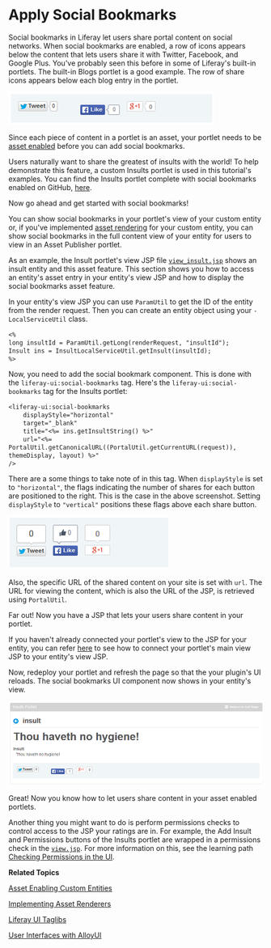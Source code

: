 # Apply Social Bookmarks [](id=apply-social-bookmarks)

<!--
Testing Notes:

The starting example portlet for this tutorial is at ...
liferay-docs\develop\tutorials\tutorials-sdk-6.2-ga3\portlets\asset-framework-asset-enable-insults-portlet

On completing this tutorial, the example portlet looks like the portlet at ...
liferay-docs\develop\tutorials\tutorials-sdk-6.2-ga3\portlets\asset-framework-end-insults-portlet

Make sure to read their README files.
-->

Social bookmarks in Liferay let users share portal content on social networks. 
When social bookmarks are enabled, a row of icons appears below the content that 
lets users share it with Twitter, Facebook, and Google Plus. You've probably 
seen this before in some of Liferay's built-in portlets. The built-in Blogs 
portlet is a good example. The row of share icons appears below each blog entry
in the portlet. 

![Figure 1: Social bookmarks are enabled in the built-in Blogs portlet](../../images/asset-fw-social-bookmarks-icons.png)

Since each piece of content in a portlet is an asset, your portlet needs to be 
[asset enabled](/develop/tutorials/-/knowledge_base/6-2/adding-updating-and-deleting-assets-for-custom-entities)
before you can add social bookmarks. 

Users naturally want to share the greatest of insults with the world! To help
demonstrate this feature, a custom Insults portlet is used in this tutorial's
examples. You can find the Insults portlet complete with social bookmarks
enabled on GitHub, [here](https://github.com/liferay/liferay-docs/tree/assetfw-tutorials/develop/tutorials/code/asset-framework/social-bookmarks/end).

Now go ahead and get started with social bookmarks!

You can show social bookmarks in your portlet's view of your custom entity or, if
you've implemented [asset rendering](/develop/learning-paths/-/knowledge_base/6-2/implementing-asset-renderers)
for your custom entity, you can show social bookmarks in the full content view
of your entity for users to view in an Asset Publisher portlet. 

As an example, the Insult portlet's view JSP file
[`view_insult.jsp`](https://github.com/jhinkey/liferay-docs/blob/asset-fw-tutorials/develop/tutorials/tutorials-sdk-6.2-ga3/portlets/asset-framework-end-insults-portlet/docroot/html/insult/view_insult.jsp)
shows an insult entity and this asset feature. This section
shows you how to access an entity's asset entry in your entity's view JSP and
how to display the social bookmarks asset feature. 

In your entity's view JSP you can use `ParamUtil` to get the ID of the entity
from the render request. Then you can create an entity object using your
`-LocalServiceUtil` class. 

    <%
    long insultId = ParamUtil.getLong(renderRequest, "insultId");
    Insult ins = InsultLocalServiceUtil.getInsult(insultId);
    %>
    
Now, you need to add the social bookmark component. This is done with the 
`liferay-ui:social-bookmarks` tag. Here's the `liferay-ui:social-bookmarks` tag 
for the Insults portlet:

    <liferay-ui:social-bookmarks
        displayStyle="horizontal"
        target="_blank"
        title="<%= ins.getInsultString() %>"
        url="<%= PortalUtil.getCanonicalURL((PortalUtil.getCurrentURL(request)), themeDisplay, layout) %>" 
    />
    
There are a some things to take note of in this tag. When `displayStyle` is set 
to `"horizontal"`, the flags indicating the number of shares for each button are 
positioned to the right. This is the case in the above screenshot. Setting 
`displayStyle` to `"vertical"` positions these flags above each share button.

![Figure 2: Here are the share buttons with `displayStyle` set to `"vertical"`.](../../images/asset-fw-social-bookmarks-icons-vertical.png)

<!-- What do target and title do? I don't see a title anywhere in the row of share icons -Nick -->

Also, the specific URL of the shared content on your site is set with `url`. The 
URL for viewing the content, which is also the URL of the JSP, is retrieved
using `PortalUtil`.

Far out! Now you have a JSP that lets your users share content in your portlet. 

If you haven't already connected your portlet's view to the JSP for your entity,
you can refer [here](/develop/tutorials/-/knowledge_base/6-2/relating-assets#creating-a-url-to-your-new-jsp)
to see how to connect your portlet's main view JSP to your entity's view JSP. 

Now, redeploy your portlet and refresh the page so that the your plugin's UI
reloads. The social bookmarks UI component now shows in your entity's view. 

![Figure 3: The new JSP lets users share content in your portlet.](../../images/asset-fw-social-bookmarks.png)

Great! Now you know how to let users share content in your asset enabled 
portlets. 

Another thing you might want to do is perform permissions checks to control 
access to the JSP your ratings are in. For example, the Add Insult and 
Permissions buttons of the Insults portlet are wrapped in a permissions check in 
the [`view.jsp`](https://github.com/jhinkey/liferay-docs/blob/asset-fw-tutorials/develop/tutorials/tutorials-sdk-6.2-ga3/portlets/asset-framework-end-insults-portlet/docroot/html/insult/view.jsp).
For more information on this, see the learning path [Checking Permissions in the UI](/learning-paths/-/knowledge_base/6-2/checking-for-permissions-in-the-ui).

**Related Topics**

[Asset Enabling Custom Entities](/learning-paths/-/knowledge_base/6-2/asset-enabling-custom-entities)

[Implementing Asset Renderers](/develop/learning-paths/-/knowledge_base/6-2/implementing-asset-renderers)

[Liferay UI Taglibs](/tutorials/-/knowledge_base/6-2/liferay-ui-taglibs)

[User Interfaces with AlloyUI](/tutorials/-/knowledge_base/6-2/alloyui)
